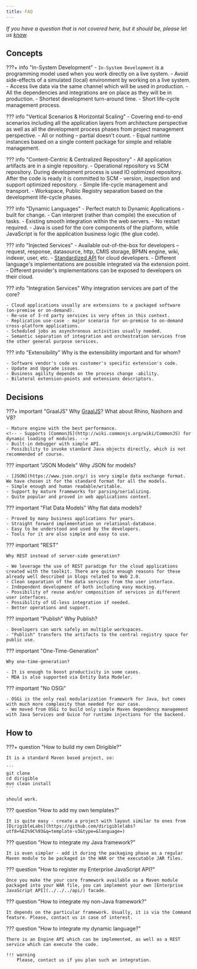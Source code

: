 ```yaml
---
title: FAQ
---
```


*If you have a question that is not covered here, but it should be, please let us [know](https://github.com/eclipse/dirigible/issues).* 


## Concepts

???+ info "In-System Development"
    - `In-System Development` is a programming model used when you work directly on a live system.
    - Avoid side-effects of a simulated (local) environment by working on a live system.
    - Access live data via the same channel which will be used in production.
    - All the dependencies and integrations are on place as they will be in production.
    - Shortest development turn-around time.
    - Short life-cycle management process.
    
??? info "Vertical Scenarios & Horizontal Scaling"
    - Covering end-to-end scenarios including all the application layers from architecture perspective as well as all the development process phases from project management perspective.
    - All or nothing – partial doesn't count.
    - Equal runtime instances based on a single content package for simple and reliable management.

??? info "Content-Centric & Centralized Repository"
    - All application artifacts are in a single repository.
    - Operational repository vs SCM repository. During development process is used IO optimized repository. After the code is ready it is committed to SCM - version, inspection and support optimized repository.
    - Simple life-cycle management and transport.
    - Workspace, Public Registry separation based on the development life-cycle phases.

??? info "Dynamic Languages"
    - Perfect match to Dynamic Applications - built for change.
    - Can interpret (rather than compile) the execution of tasks.
    - Existing smooth integration within the web servers.
    - No restart required.
    - Java is used for the core components of the platform, while JavaScript is for the application business logic (the glue code).

??? info "Injected Services"
    - Available out-of-the-box for developers – request, response, datasource, http, CMIS storage, BPMN engine, wiki, indexer, user, etc.
    - [Standardized API](../../../api/) for cloud developers.
    - Different language's implementations are possible integrated via the extension point.
    - Different provider's implementations can be exposed to developers on their cloud.

??? info "Integration Services"
    Why integration services are part of the core?

    - Cloud applications usually are extensions to a packaged software (on-premise or on-demand).
    - Re-use of 3-rd party services is very often in this context.
    - Replication use-case - major scenario for on-premise to on-demand cross-platform applications.
    - Scheduled jobs as asynchronous activities usually needed.
    - Semantic separation of integration and orchestration services from the other general purpose services.

??? info "Extensibility"
    Why is the extensibility important and for whom?

    - Software vendor's code vs customer's specific extension's code.
    - Update and Upgrade issues.
    - Business agility depends on the process change -ability.
    - Bilateral extension-points and extensions descriptors.

## Decisions

???+ important "GraalJS"
    Why [GraalJS](https://www.graalvm.org/reference-manual/js/)? What about Rhino, Nashorn and V8?

    - Mature engine with the best performance.
    <!-- - Supports [CommonJS](http://wiki.commonjs.org/wiki/CommonJS) for dynamic loading of modules. -->
    - Built-in debugger with simple API.
    - Possibility to invoke standard Java objects directly, which is not recommended of course.

??? important "JSON Models"
    Why JSON for models?

    - [JSON](https://www.json.org/) is very simple data exchange format. We have chosen it for the standard format for all the models.
    - Simple enough and human readable/writable.
    - Support by mature frameworks for parsing/serializing.
    - Quite popular and proved in web applications context.

??? important "Flat Data Models"
    Why flat data models?

    - Proved by many business applications for years.
    - Straight forward implementation on relational-database.
    - Easy to be understood and used by the developers.
    - Tools for it are also simple and easy to use.

??? important "REST"

    Why REST instead of server-side generation?

    - We leverage the use of REST paradigm for the cloud applications created with the toolkit. There are quite enough reasons for these already well described in blogs related to Web 2.0.
    - Clean separation of the data services from the user interface.
    - Independent development of both including easy mocking.
    - Possibility of reuse and/or composition of services in different user interfaces.
    - Possibility of UI-less integration if needed.
    - Better operations and support.

??? important "Publish"
    Why Publish?

    - Developers can work safely on multiple workspaces.
    - "Publish" transfers the artifacts to the central registry space for public use.

??? important "One-Time-Generation"

    Why one-time-generation?

    - It is enough to boost productivity in some cases.
    - MDA is also supported via Entity Data Modeler.

??? important "No OSGi"

    - OSGi is the only real modularization framework for Java, but comes with much more complexity than needed for our case.
    - We moved from OSGi to build only simple Maven dependency management with Java Services and Guice for runtime injections for the backend.

## How to

???+ question "How to build my own Dirigible?"

    It is a standard Maven based project, so:

    ```
    git clone
    cd dirigible
    mvn clean install
    ```

    should work.

??? question "How to add my own templates?"

    It is quite easy - create a project with layout similar to ones from [DirigibleLabs](https://github.com/dirigiblelabs?utf8=%E2%9C%93&q=template-v3&type=&language=) 

??? question "How to integrate my Java framework?"

    It is even simpler - add it during the packaging phase as a regular Maven module to be packaged in the WAR or the executable JAR files.

??? question "How to register my Enterprise JavaScript API?"

    Once you make the your core framework available as a Maven module packaged into your WAR file, you can implement your own [Enterprise JavaScript API](../../../api/) facade.

??? question "How to integrate my non-Java framework?"

    It depends on the particular framework. Usually, it is via the Command feature. Please, contact us in case of interest.

??? question "How to integrate my dynamic language?"

    There is an Engine API which can be implemented, as well as a REST service which can execute the code.

    !!! warning
		Please, contact us if you plan such an integration.